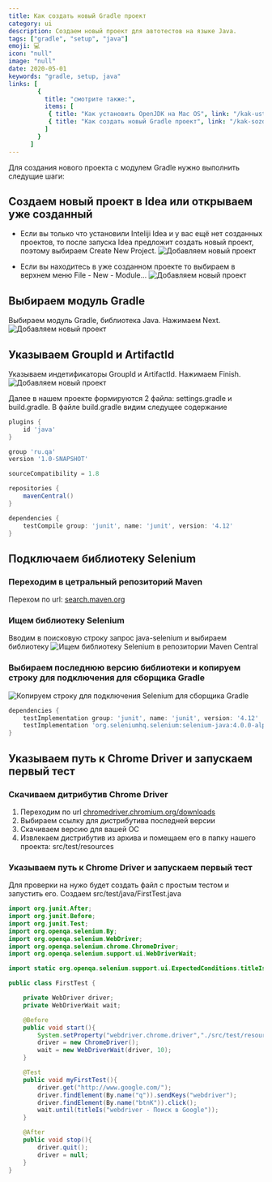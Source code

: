 ```yaml
---
title: Как создать новый Gradle проект
category: ui
description: Создаем новый проект для автотестов на языке Java.
tags: ["gradle", "setup", "java"]
emoji: 💻
icon: "null"
image: "null"
date: 2020-05-01
keywords: "gradle, setup, java"
links: [
        {
          title: "смотрите также:",
          items: [
           { title: "Как установить OpenJDK на Mac OS", link: "/kak-ustanovit-open-jdk-na-mac-os/" },
           { title: "Как создать новый Gradle проект", link: "/kak-sozdat-novyj-gradle-proekt/" },
          ]
        }
      ]
---
```

Для создания нового проекта с модулем Gradle нужно выполнить следущие шаги:

## Создаем новый проект в Idea или открываем уже созданный
- Если вы только что установили Inteliji Idea и у вас ещё нет созданных проектов, то после запуска Idea предложит создать новый проект, поэтому выбираем Create New Project.
![Добавляем новый проект](/images/add_new_project_step1.1.png)

- Если вы находитесь в уже созданном проекте то выбираем в верхнем меню File - New - Module...
![Добавляем новый проект](/images/add_new_project_step1.2.png)

## Выбираем модуль Gradle
Выбираем модуль Gradle, библиотека Java. Нажимаем Next.
![Добавляем новый проект](/images/add_new_project_step2.png)

## Указываем GroupId и ArtifactId
Указываем индетификаторы GroupId и ArtifactId. Нажимаем Finish.
![Добавляем новый проект](/images/add_new_project_step3.png)

Далее в нашем проекте формируются 2 файла: settings.gradle и build.gradle.
В файле build.gradle видим следущее содержание

```groovy
plugins {
    id 'java'
}

group 'ru.qa'
version '1.0-SNAPSHOT'

sourceCompatibility = 1.8

repositories {
    mavenCentral()
}

dependencies {
    testCompile group: 'junit', name: 'junit', version: '4.12'
}
```
## Подключаем библиотеку Selenium

### Переходим в цетральный репозиторий Maven
Перехом по url: [search.maven.org](http://search.maven.org)

### Ищем библиотеку Selenium
Вводим в поисковую строку запрос java-selenium и выбираем библиотеку
![Ищем библиотеку Selenium в репозитории Maven Central](/images/search_maven_central_selenium_lib.png)

### Выбираем последнюю версию библиотеки и копируем строку для подключения для сборщика Gradle

![Копируем строку для подключения Selenium для сборщика Gradle](/images/selenium_gradle_implementation_command.png)

```groovy
dependencies {
    testImplementation group: 'junit', name: 'junit', version: '4.12'
    testImplementation 'org.seleniumhq.selenium:selenium-java:4.0.0-alpha-5'
}
```

## Указываем путь к Chrome Driver и запускаем первый тест

### Скачиваем дитрибутив Chrome Driver

1. Переходим по url [chromedriver.chromium.org/downloads](https://chromedriver.chromium.org/downloads)
2. Выбираем ссылку для дистрибутива последней версии
3. Скачиваем версию для вашей ОС
4. Извлекаем дистрибутив из архива и помещаем его в папку нашего проекта: src/test/resources

### Указываем путь к Chrome Driver и запускаем первый тест

Для проверки на нужо будет создать файл с простым тестом и запустить его.
Создаем src/test/java/FirstTest.java

```java
import org.junit.After;
import org.junit.Before;
import org.junit.Test;
import org.openqa.selenium.By;
import org.openqa.selenium.WebDriver;
import org.openqa.selenium.chrome.ChromeDriver;
import org.openqa.selenium.support.ui.WebDriverWait;

import static org.openqa.selenium.support.ui.ExpectedConditions.titleIs;

public class FirstTest {

    private WebDriver driver;
    private WebDriverWait wait;

    @Before
    public void start(){
        System.setProperty("webdriver.chrome.driver","./src/test/resources/chromedriver");
        driver = new ChromeDriver();
        wait = new WebDriverWait(driver, 10);
    }

    @Test
    public void myFirstTest(){
        driver.get("http://www.google.com/");
        driver.findElement(By.name("q")).sendKeys("webdriver");
        driver.findElement(By.name("btnK")).click();
        wait.until(titleIs("webdriver - Поиск в Google"));
    }

    @After
    public void stop(){
        driver.quit();
        driver = null;
    }
}
```

